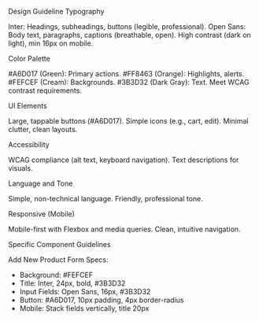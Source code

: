 Design Guideline
Typography

Inter: Headings, subheadings, buttons (legible, professional).
Open Sans: Body text, paragraphs, captions (breathable, open).
High contrast (dark on light), min 16px on mobile.

Color Palette

#A6D017 (Green): Primary actions.
#FF8463 (Orange): Highlights, alerts.
#FEFCEF (Cream): Backgrounds.
#3B3D32 (Dark Gray): Text.
Meet WCAG contrast requirements.

UI Elements

Large, tappable buttons (#A6D017).
Simple icons (e.g., cart, edit).
Minimal clutter, clean layouts.

Accessibility

WCAG compliance (alt text, keyboard navigation).
Text descriptions for visuals.

Language and Tone

Simple, non-technical language.
Friendly, professional tone.

Responsive (Mobile)

Mobile-first with Flexbox and media queries.
Clean, intuitive navigation.

Specific Component Guidelines

Add New Product Form Specs:

- Background: #FEFCEF
- Title: Inter, 24px, bold, #3B3D32
- Input Fields: Open Sans, 16px, #3B3D32
- Button: #A6D017, 10px padding, 4px border-radius
- Mobile: Stack fields vertically, title 20px
